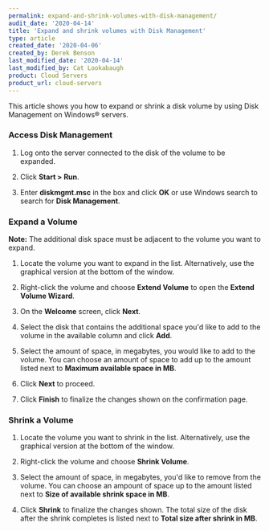 ```yaml
---
permalink: expand-and-shrink-volumes-with-disk-management/
audit_date: '2020-04-14'
title: 'Expand and shrink volumes with Disk Management'
type: article
created_date: '2020-04-06'
created_by: Derek Benson
last_modified_date: '2020-04-14'
last_modified_by: Cat Lookabaugh
product: Cloud Servers
product_url: cloud-servers
---
```


This article shows you how to expand or shrink a disk volume by using Disk Management on Windows&reg; servers.

### Access Disk Management

1. Log onto the server connected to the disk of the volume to be expanded.

2. Click **Start > Run**.

3. Enter **diskmgmt.msc** in the box and click **OK** or use Windows search to search for **Disk Management**.

### Expand a Volume

**Note:** The additional disk space must be adjacent to the volume you want to expand.

1. Locate the volume you want to expand in the list. Alternatively, use the graphical version at the bottom of the window.

2. Right-click the volume and choose **Extend Volume** to open the **Extend Volume Wizard**.

3. On the **Welcome** screen, click **Next**.

4. Select the disk that contains the additional space you'd like to add to the volume in the available column and click **Add**.

5. Select the amount of space, in megabytes, you would like to add to the volume. You can choose an amount of space to add up to the amount listed next to **Maximum available space in MB**.

6. Click **Next** to proceed.

7. Click **Finish** to finalize the changes shown on the confirmation page.

### Shrink a Volume

1. Locate the volume you want to shrink in the list. Alternatively, use the graphical version at the bottom of the window.

2. Right-click the volume and choose **Shrink Volume**.

3. Select the amount of space, in megabytes, you'd like to remove from the volume. You can choose an ampount of space up to the amount listed next to **Size of available shrink space in MB**.

4. Click **Shrink** to finalize the changes shown.  The total size of the disk after the shrink completes is listed next to **Total size after shrink in MB**.
